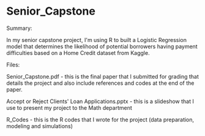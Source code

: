 # Senior_Capstone

Summary:

In my senior capstone project, I'm using R to built a Logistic Regression model that determines the likelihood of potential borrowers having payment difficulties 
based on a Home Credit dataset from Kaggle.

Files:

Senior_Capstone.pdf - this is the final paper that I submitted for grading that details the project and also include references and codes at the end of the paper.

Accept or Reject Clients' Loan Applications.pptx - this is a slideshow that I use to present my project to the Math department

R_Codes - this is the R codes that I wrote for the project (data preparation, modeling and simulations)
